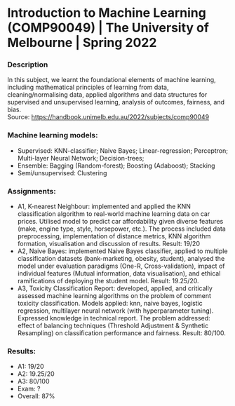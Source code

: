 # Introduction to Machine Learning (COMP90049) | The University of Melbourne | Spring 2022

### Description
In this subject, we learnt the foundational elements of machine learning, including mathematical principles of learning from data, cleaning/normalising data, applied algorithms and data structures for supervised and unsupervised learning, analysis of outcomes, fairness, and bias. \
Source: https://handbook.unimelb.edu.au/2022/subjects/comp90049
### Machine learning models:
- Supervised: KNN-classifier; Naive Bayes; Linear-regression; Perceptron; Multi-layer Neural Network; Decision-trees; 
- Ensemble: Bagging (Random-forest); Boosting (Adaboost); Stacking
- Semi/unsupervised: Clustering
### Assignments:
- A1, K-nearest Neighbour: implemented and applied the KNN classification algorithm to real-world machine learning data on car prices. Utilised model to predict car affordability given diverse features (make, engine type, style, horsepower, etc.). The process included data preprocessing, implementation of distance metrics, KNN algorithm formation, visualisation and discussion of results. Result: 19/20
- A2, Naive Bayes: implemented Naive Bayes classifier, applied to multiple classification datasets (bank-marketing, obesity, student), analysed the model under evaluation paradigms (One-R, Cross-validation), impact of individual features (Mutual information, data visualisation), and ethical ramifications of deploying the student model. Result: 19.25/20.
- A3, Toxicity Classification Report: developed, applied, and critically assessed machine learning algorithms on the problem of comment toxicity classification. Models applied: knn, naive bayes, logistic regression, multilayer neural network (with hyperparameter tuning). Expressed knowledge in technical report. The problem addressed: effect of balancing techniques (Threshold Adjustment & Synthetic Resampling) on classification performance and fairness. Result: 80/100.
### Results:
- A1: 19/20
- A2: 19.25/20
- A3: 80/100
- Exam: ?
- Overall: 87%
